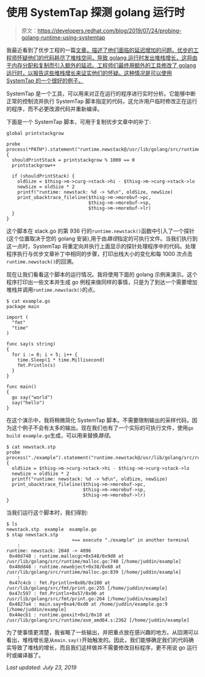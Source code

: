 # 使用 SystemTap 探测 golang 运行时

> 原文：<https://developers.redhat.com/blog/2019/07/24/probing-golang-runtime-using-systemtap>

我最近看到了优步工程的一篇[文章，描述了他们面临的延迟增加的问题。优步的工程师怀疑他们的代码耗尽了堆栈空间，导致 golang 运行时发出堆栈增长，这将由于内存分配和复制而引入额外的延迟。工程师们最终用额外的工具修改了 golang 运行时，以报告这些堆栈增长来证实他们的怀疑。这种情况是可以使用 SystemTap 的一个很好的例子。](https://eng.uber.com/optimizing-m3/)

SystemTap 是一个工具，可以用来对正在运行的程序进行实时分析。它能够中断正常的控制流并执行 SystemTap 脚本指定的代码，这允许用户临时修改正在运行的程序，而不必更改源代码并重新编译。

下面是一个 SystemTap 脚本，可用于复制优步文章中的补丁:

```
global printstackgrow

probe process(*PATH*).statement("runtime.newstack@/usr/lib/golang/src/runtime/stack.go:936")
{
  shouldPrintStack = printstackgrow % 1000 == 0
  printstackgrow++

  if (shouldPrintStack) {
    oldSize = $thisg->m->curg->stack->hi - $thisg->m->curg->stack->lo
    newSize = oldSize * 2
    printf("runtime: newstack: %d -> %d\n", oldSize, newSize)
    print_ubacktrace_fileline($thisg->m->morebuf->pc,
                              $thisg->m->morebuf->sp,
                              $thisg->m->morebuf->lr)
  }
}

```

这个脚本在 stack.go 的第 936 行的`runtime.newstack()`函数中引入了一个探针(这个位置取决于您的 golang 安装),用于由*路径*指定的可执行文件。当我们执行到这一点时，SystemTap 将重定向并执行上面显示的探针处理程序中的代码。处理程序执行与优步文章补丁中相同的步骤，打印出栈大小的变化和每 1000 次点击`runtime.newstack()`的回溯。

现在让我们看看这个脚本的运行情况。我将使用下面的 golang 示例来演示。这个程序打印出一些文本并生成 go 例程来做同样的事情，只是为了到达一个需要增加堆栈并调用`runtime.newstack()`的点。

```
$ cat example.go
package main

import (
  "fmt"
  "time"
)

func say(s string)
{
  for i := 0; i < 5; i++ {
    time.Sleep(1 * time.Millisecond)
    fmt.Println(s)
  }
}

func main()
{
  go say("world")
  say("hello")
}

```

在这个演示中，我将稍微简化 SystemTap 脚本。不需要限制输出的采样代码，因为这个例子不会有太多的输出。现在我们也有了一个实际的可执行文件，使用`go build example.go`生成，可以用来替换*路径*。

```
$ cat newstack.stp
probe process("./example").statement("runtime.newstack@/usr/lib/golang/src/runtime/stack.go:936")
{
  oldSize = $thisg->m->curg->stack->hi - $thisg->m->curg->stack->lo
  newSize = oldSize * 2
  printf("runtime: newstack: %d -> %d\n", oldSize, newSize)
  print_ubacktrace_fileline($thisg->m->morebuf->pc, 
                            $thisg->m->morebuf->sp, 
                            $thisg->m->morebuf->lr)
}

```

当我们运行这个脚本时，我们得到:

```
$ ls
newstack.stp  example  example.go
$ stap newstack.stp
                        <== execute "./example" in another terminal
    :
runtime: newstack: 2048 -> 4096
 0x40d748 : runtime.mallocgc+0x548/0x9d0 at /usr/lib/golang/src/runtime/malloc.go:740 [/home/juddin/example]
 0x40dd48 : runtime.newobject+0x38/0x60 at /usr/lib/golang/src/runtime/malloc.go:839 [/home/juddin/example]
    :
 0x47c4cb : fmt.Fprintln+0x8b/0x100 at /usr/lib/golang/src/fmt/print.go:255 [/home/juddin/example]
 0x47c597 : fmt.Println+0x57/0x90 at /usr/lib/golang/src/fmt/print.go:264 [/home/juddin/example]
 0x4827a4 : main.say+0xa4/0xd0 at /home/juddin/example.go:9 [/home/juddin/example]
 0x44ecb1 : runtime.goexit+0x1/0x10 at /usr/lib/golang/src/runtime/asm_amd64.s:2362 [/home/juddin/example]

```

为了使事情更清楚，我省略了一些输出，并把重点放在感兴趣的地方。从回溯可以看出，堆栈增长是从`main.say()`开始触发的。因此，我们能够确定我们的代码确实导致了堆栈的增长，而且我们这样做并不需要修改目标程序，更不用说 go 运行时或编译器了。

*Last updated: July 23, 2019*
